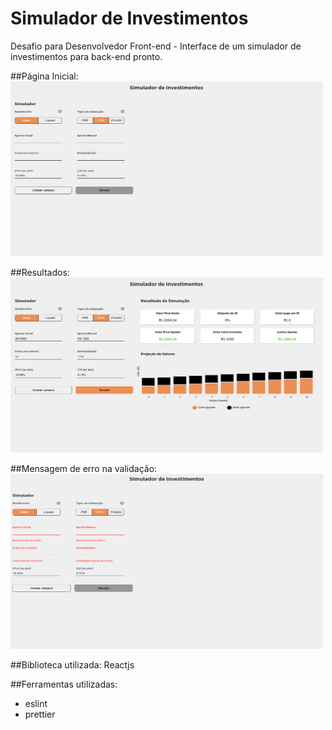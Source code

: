 # Simulador de Investimentos
Desafio para Desenvolvedor Front-end - Interface de um simulador de investimentos para back-end pronto.

##Página Inicial:
<img src="https://github.com/mssdesign/portfolios/blob/main/portifolio_vs1/src/Assets/WebSitesPreview/calculator1.PNG?raw=true" target='_blank' width="500" height="280">

##Resultados:
<img src="https://github.com/mssdesign/portfolios/blob/main/portifolio_vs1/src/Assets/WebSitesPreview/calculator2.PNG?raw=true" target='_blank' width="500" height="280">

##Mensagem de erro na validação:
<img src="https://github.com/mssdesign/portfolios/blob/main/portifolio_vs1/src/Assets/WebSitesPreview/calculator3.PNG?raw=true" target='_blank' width="500" height="280">

##Biblioteca utilizada: Reactjs

##Ferramentas utilizadas:
<ul>
  <li>eslint</li>
  <li>prettier</li>
</ul>
